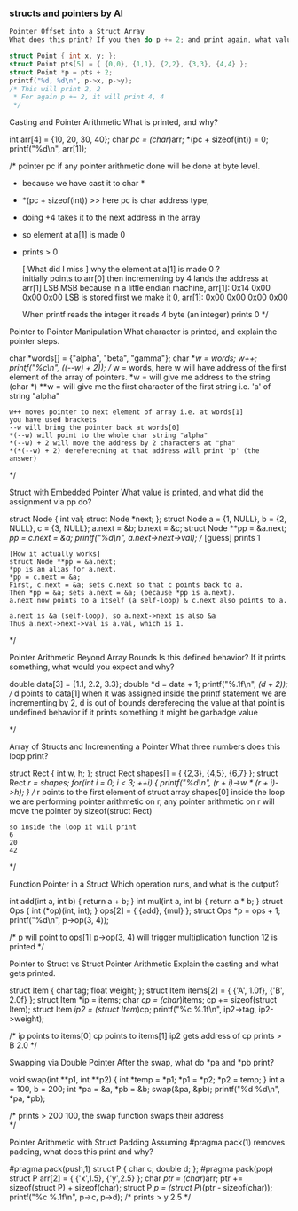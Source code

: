 ### structs and pointers by AI

```c
Pointer Offset into a Struct Array
What does this print? If you then do p += 2; and print again, what values appear?

struct Point { int x, y; };
struct Point pts[5] = { {0,0}, {1,1}, {2,2}, {3,3}, {4,4} };
struct Point *p = pts + 2;
printf("%d, %d\n", p->x, p->y);
/* This will print 2, 2
 * For again p += 2, it will print 4, 4
 */
```
Casting and Pointer Arithmetic
What is printed, and why?

int arr[4] = {10, 20, 30, 40};
char *pc = (char*)arr;
*(pc + sizeof(int)) = 0;
printf("%d\n", arr[1]);

/* pointer pc if any pointer arithmetic done will be done at byte level.
 * because we have cast it to char *
 * *(pc + sizeof(int)) >> here pc is char address type, 
 * doing +4 takes it to the next address in the array
 * so element at a[1] is made 0
 * prints > 0

    [ What did I miss ] 
    why the element at a[1] is made 0 ?         
    initially points to arr[0]
    then incrementing by 4 lands the address at arr[1]
                                                LSB            MSB
    because in a little endian machine, arr[1]: 0x14 0x00 0x00 0x00
    LSB is stored first we make it 0,   arr[1]: 0x00 0x00 0x00 0x00

    When printf reads the integer it reads 4 byte (an integer) prints 0
 */

Pointer to Pointer Manipulation
What character is printed, and explain the pointer steps.

char *words[] = {"alpha", "beta", "gamma"};
char **w = words;
w++;
printf("%c\n", *(*(--w) + 2));
/* 
    w = words, here w will have address of the first element of the array of pointers.
    *w = will give me address to the string (char *)
    **w = will give me the first character of the first string i.e. 'a' of string "alpha"

    w++ moves pointer to next element of array i.e. at words[1]
    you have used brackets
    --w will bring the pointer back at words[0]
    *(--w) will point to the whole char string "alpha"
    *(--w) + 2 will move the address by 2 characters at "pha"
    *(*(--w) + 2) dereferecning at that address will print 'p' (the answer)
*/

Struct with Embedded Pointer
What value is printed, and what did the assignment via pp do?

struct Node {
    int val;
    struct Node *next;
};
struct Node a = {1, NULL}, b = {2, NULL}, c = {3, NULL};
a.next = &b;
b.next = &c;
struct Node **pp = &a.next;
*pp = c.next = &a;
printf("%d\n", a.next->next->val);
/* 
    [guess]
    prints 1

    [How it actually works]
    struct Node **pp = &a.next;
    *pp is an alias for a.next.
    *pp = c.next = &a;
    First, c.next = &a; sets c.next so that c points back to a.
    Then *pp = &a; sets a.next = &a; (because *pp is a.next).
    a.next now points to a itself (a self-loop) & c.next also points to a.

    a.next is &a (self-loop), so a.next->next is also &a
    Thus a.next->next->val is a.val, which is 1.
*/

Pointer Arithmetic Beyond Array Bounds
Is this defined behavior? If it prints something, what would you expect and why?

double data[3] = {1.1, 2.2, 3.3};
double *d = data + 1;
printf("%.1f\n", *(d + 2));
/* 
    d points to data[1] when it was assigned
    inside the printf statement we are incrementing by 2, d is out of bounds
    dereferecing the value at that point is undefined behavior
    if it prints something it might be garbadge value

*/

Array of Structs and Incrementing a Pointer
What three numbers does this loop print?

struct Rect { int w, h; };
struct Rect shapes[] = { {2,3}, {4,5}, {6,7} };
struct Rect *r = shapes;
for(int i = 0; i < 3; ++i) {
    printf("%d\n", (r + i)->w * (r + i)->h);
}
/* 
    r points to the first element of struct array shapes[0]
    inside the loop we are performing pointer arithmetic on r, 
    any pointer arithmetic on r will move the pointer by sizeof(struct Rect)
    
    so inside the loop it will print
    6
    20
    42
*/

Function Pointer in a Struct
Which operation runs, and what is the output?

int add(int a, int b) { return a + b; }
int mul(int a, int b) { return a * b; }
struct Ops {
    int (*op)(int, int);
} ops[2] = { {add}, {mul} };
struct Ops *p = ops + 1;
printf("%d\n", p->op(3, 4));

/* 
    p will point to ops[1]
    p->op(3, 4) will trigger multiplication function
    12 is printed
*/


Pointer to Struct vs Struct Pointer Arithmetic
Explain the casting and what gets printed.

struct Item { char tag; float weight; };
struct Item items[2] = { {'A', 1.0f}, {'B', 2.0f} };
struct Item *ip = items;
char *cp = (char*)items;
cp += sizeof(struct Item);
struct Item *ip2 = (struct Item*)cp;
printf("%c %.1f\n", ip2->tag, ip2->weight);

/* 
    ip points to items[0]
    cp points to items[1] 
    ip2 gets address of cp
    prints > B 2.0
*/

Swapping via Double Pointer
After the swap, what do *pa and *pb print?

void swap(int **p1, int **p2) {
    int *temp = *p1;
    *p1 = *p2;
    *p2 = temp;
}
int a = 100, b = 200;
int *pa = &a, *pb = &b;
swap(&pa, &pb);
printf("%d %d\n", *pa, *pb);

/* 
  prints > 200 100, the swap function swaps their address  
*/

Pointer Arithmetic with Struct Padding
Assuming #pragma pack(1) removes padding, what does this print and why?

#pragma pack(push,1)
struct P { char c; double d; };
#pragma pack(pop)
struct P arr[2] = { {'x',1.5}, {'y',2.5} };
char *ptr = (char*)arr;
ptr += sizeof(struct P) + sizeof(char);
struct P *p = (struct P*)(ptr - sizeof(char));
printf("%c %.1f\n", p->c, p->d);
/* 
    prints > y 2.5
*/
```
